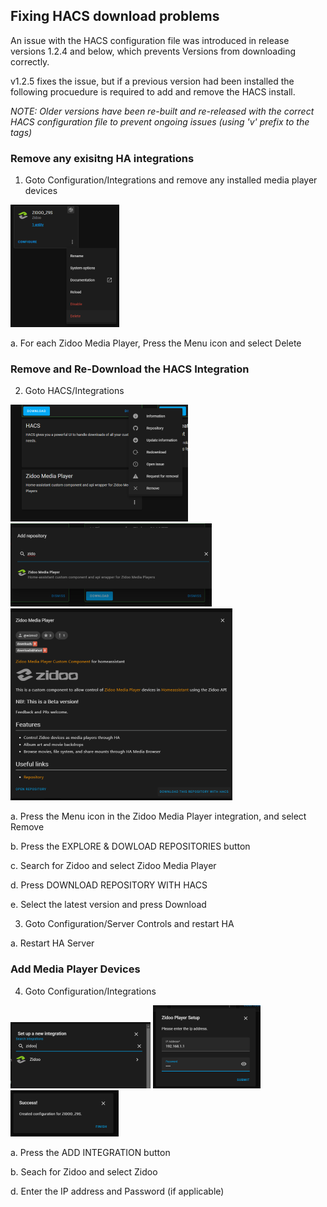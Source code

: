 ## Fixing HACS download problems

An issue with the HACS configuration file was introduced in release versions 1.2.4 and below, which prevents Versions from downloading correctly.

v1.2.5 fixes the issue, but if a previous version had been installed the following procuedure is required to add and remove the HACS install.

_NOTE:  Older versions have been re-built and re-released with the correct HACS configuration file to prevent ongoing issues (using 'v' prefix to the tags)_

### Remove any exisitng HA integrations

1. Goto Configuration/Integrations and remove any installed media player devices

![Step1](images/ar_step1.png)

a. For each Zidoo Media Player, Press the Menu icon and select Delete

### Remove and Re-Download the HACS Integration

2. Goto HACS/Integrations

![Step2](images/ar_step3.png) ![Step3](images/ar_step5.png) ![Step4](images/ar_step6.png)

a. Press the Menu icon in the Zidoo Media Player integration, and select Remove

b. Press the EXPLORE & DOWLOAD REPOSITORIES button

c. Search for Zidoo and select Zidoo Media Player

d. Press DOWNLOAD REPOSITORY WITH HACS

e.  Select the latest version and press Download

3. Goto Configuration/Server Controls and restart HA

a. Restart HA Server

### Add Media Player Devices

4.  Goto Configuration/Integrations

![Step5](images/ar_step7.png) ![Step6](images/ar_step8.png) ![Step7](images/ar_step9.png)

a.  Press the ADD INTEGRATION button

b.  Seach for Zidoo and select Zidoo

d.  Enter the IP address and Password (if applicable)



